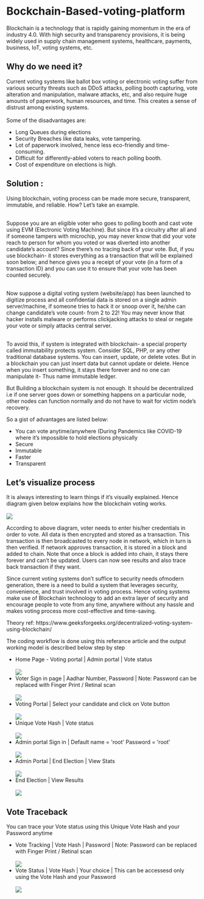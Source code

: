 # Bockchain-Based-voting-platform
Blockchain is a technology that is rapidly gaining momentum in the era of industry 4.0. With high security and transparency provisions, it is being widely used in supply chain management systems, healthcare, payments, business, IoT, voting systems, etc.
<H2>Why do we need it?</H2>
Current voting systems like ballot box voting or electronic voting suffer from various security threats such as DDoS attacks, polling booth capturing, vote alteration and manipulation, malware attacks, etc, and also require huge amounts of paperwork, human resources, and time. This creates a sense of distrust among existing systems.<br><br>
Some of the disadvantages are:
<ul>
  <li>Long Queues during elections</li>
  <li>Security Breaches like data leaks, vote tampering.</li>
  <li>Lot of paperwork involved, hence less eco-friendly and time-consuming.</li>
  <li>Difficult for differently-abled voters to reach polling booth.</li>
  <li>Cost of expenditure on elections is high.</li>
</ul>
<h2>Solution :</h2>
Using blockchain, voting process can be made more secure, transparent, immutable, and reliable. How? Let’s take an example.<br><br>

Suppose you are an eligible voter who goes to polling booth and cast vote using EVM (Electronic Voting Machine). But since it’s a circuitry after all and if someone tampers with microchip, you may never know that did your vote reach to person for whom you voted or was diverted into another candidate’s account?
Since there’s no tracing back of your vote. But, if you use blockchain- it stores everything as a transaction that will be explained soon below; and hence gives you a receipt of your vote (in a form of a transaction ID) and you can use it to ensure that your vote has been counted securely.<br><br>

Now suppose a digital voting system (website/app) has been launched to digitize process and all confidential data is stored on a single admin server/machine, if someone tries to hack it or snoop over it, he/she can change candidate’s vote count- from 2 to 22! You may never know that hacker installs malware or performs clickjacking attacks to steal or negate your vote or simply attacks central server.<br><br>



To avoid this, if system is integrated with blockchain- a special property called immutability protects system. Consider SQL, PHP, or any other traditional database systems. You can insert, update, or delete votes. But in a blockchain you can just insert data but cannot update or delete. Hence when you insert something, it stays there forever and no one can manipulate it- Thus name immutable ledger.<br>

But Building a blockchain system is not enough. It should be decentralized i.e if one server goes down or something happens on a particular node, other nodes can function normally and do not have to wait for victim node’s recovery.<br>

So a gist of advantages are listed below:
<ul><li>You can vote anytime/anywhere (During Pandemics like COVID-19 where it’s impossible to hold elections physically</li><li>Secure</li><li>Immutable</li><li>Faster</li><li>Transparent</li></ul>
<h2>Let’s visualize process</h2>
It is always interesting to learn things if it’s visually explained. Hence diagram given below explains how the blockchain voting works.<br><br>
<img src="https://media.geeksforgeeks.org/wp-content/uploads/20200424190016/2020-04-22-21.png">

According to above diagram, voter needs to enter his/her credentials in order to vote. All data is then encrypted and stored as a transaction. This transaction is then broadcasted to every node in network, which in turn is then verified. If network approves transaction, it is stored in a block and added to chain. Note that once a block is added into chain, it stays there forever and can’t be updated. Users can now see results and also trace back transaction if they want.<br>

Since current voting systems don’t suffice to security needs ofmodern generation, there is a need to build a system that leverages security, convenience, and trust involved in voting process. Hence voting systems make use of Blockchain technology to add an extra layer of security and encourage people to vote from any time, anywhere without any hassle and makes voting process more cost-effective and time-saving.<br>
<p>Theory ref: https://www.geeksforgeeks.org/decentralized-voting-system-using-blockchain/</P>
<p>The coding workflow is done using this referance article and the output working model is described below step by step</p>

<ul>
  <li>Home Page - Voting portal | Admin portal | Vote status </li><br>
  <img src="images/home page.jpg"><br>
  <li>Voter Sign in page | Aadhar Number, Password | Note: Password can be replaced with Finger Print / Retinal scan </li><br>
  <img src="images/sign in.jpg"><br>
  <li>Voting Portal | Select your candidate and click on Vote button </li><br>
   <img src="images/vote portal.jpg"><br>
  <li>Unique Vote Hash | Vote status </li><br>
   <img src="images/vote hash.jpg"><br>
  <li>Admin portal Sign in | Default name = 'root' Password = 'root'</li><br>
   <img src="images/admin sign in.jpg"><br>
  <li>Admin Portal | End Election | View Stats</li><br>
   <img src="images/admin portal.jpg"><br>
  <li>End Election | View Results</li><br>
   <img src="images/result portal.jpg"><br></ul>
   <h2>Vote Traceback </h2>
   <p>You can trace your Vote status using this Unique Vote Hash and your Password anytime</p>
   <ul>
  <li>Vote Tracking | Vote Hash | Password | Note: Password can be replaced with Finger Print / Retinal scan </li><br>
  <img src="images/vote cross check portal sign in.jpg"><br>
  <li>Vote Status | Vote Hash | Your choice | This can be accessesd only using the Vote Hash and your Password </li><br>
  <img src="images/vote cross check.jpg"><br>




